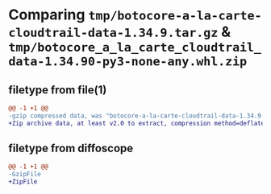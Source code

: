 # Comparing `tmp/botocore-a-la-carte-cloudtrail-data-1.34.9.tar.gz` & `tmp/botocore_a_la_carte_cloudtrail_data-1.34.90-py3-none-any.whl.zip`

## filetype from file(1)

```diff
@@ -1 +1 @@
-gzip compressed data, was "botocore-a-la-carte-cloudtrail-data-1.34.9.tar", last modified: Thu Dec 28 01:06:38 2023, max compression
+Zip archive data, at least v2.0 to extract, compression method=deflate
```

## filetype from diffoscope

```diff
@@ -1 +1 @@
-GzipFile
+ZipFile
```

